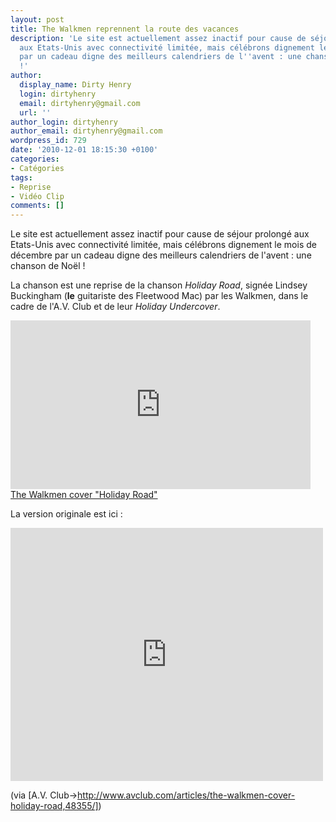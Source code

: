 ```yaml
---
layout: post
title: The Walkmen reprennent la route des vacances
description: 'Le site est actuellement assez inactif pour cause de séjour prolongé
  aux Etats-Unis avec connectivité limitée, mais célébrons dignement le mois de décembre
  par un cadeau digne des meilleurs calendriers de l''avent : une chanson de Noël
  !'
author:
  display_name: Dirty Henry
  login: dirtyhenry
  email: dirtyhenry@gmail.com
  url: ''
author_login: dirtyhenry
author_email: dirtyhenry@gmail.com
wordpress_id: 729
date: '2010-12-01 18:15:30 +0100'
categories:
- Catégories
tags:
- Reprise
- Vidéo Clip
comments: []
---
```

Le site est actuellement assez inactif pour cause de séjour prolongé aux Etats-Unis avec connectivité limitée, mais célébrons dignement le mois de décembre par un cadeau digne des meilleurs calendriers de l'avent : une chanson de Noël !

La chanson est une reprise de la chanson *Holiday Road*, signée Lindsey Buckingham (__le__ guitariste des Fleetwood Mac) par les Walkmen, dans le cadre de l'A.V. Club et de leur *Holiday Undercover*.

<iframe frameborder="no" width="480" height="270" scrolling="no" src="http://www.avclub.com/video_embed/?id=48355"></iframe><br /><a href="http://www.avclub.com/articles/the-walkmen-cover-holiday-road,48355/" target="_blank" title="The Walkmen cover "Holiday Road"">The Walkmen cover "Holiday Road"</a>

La version originale est ici :

<iframe title="YouTube video player" class="youtube-player" type="text/html" width="500" height="405" src="http://www.youtube.com/embed/_nLiQBV6A7c?rel=0" frameborder="0"></iframe>

(via [A.V. Club->http://www.avclub.com/articles/the-walkmen-cover-holiday-road,48355/])

